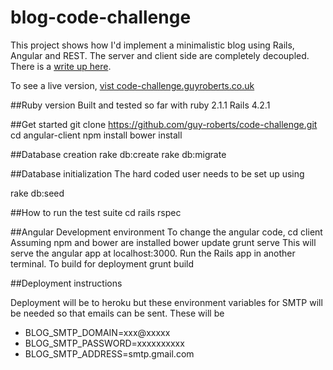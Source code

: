 # blog-code-challenge
This project shows how I'd implement a minimalistic blog using Rails, Angular and REST.  The server and client side are completely decoupled. There is a [write up here](http://blog.guyroberts.co.uk/?p=3230).

To see a live version, [vist code-challenge.guyroberts.co.uk ](http://code-challenge.guyroberts.co.uk)

##Ruby version
Built and tested so far with ruby 2.1.1
Rails 4.2.1

##Get started
git clone https://github.com/guy-roberts/code-challenge.git
cd angular-client
npm install
bower install

##Database creation
rake db:create
rake db:migrate

##Database initialization
The hard coded user needs to be set up using

rake db:seed 

##How to run the test suite
cd rails
rspec

##Angular Development environment
To change the angular code, 
cd client
Assuming npm and bower are installed
bower update
grunt serve 
This will serve the angular app at localhost:3000. Run the Rails app in another terminal.
To build for deployment
grunt build


##Deployment instructions

Deployment will be to heroku  but these environment variables for SMTP will be needed so that emails can be sent.  These will be 

* BLOG_SMTP_DOMAIN=xxx@xxxxx
* BLOG_SMTP_PASSWORD=xxxxxxxxxx
* BLOG_SMTP_ADDRESS=smtp.gmail.com
